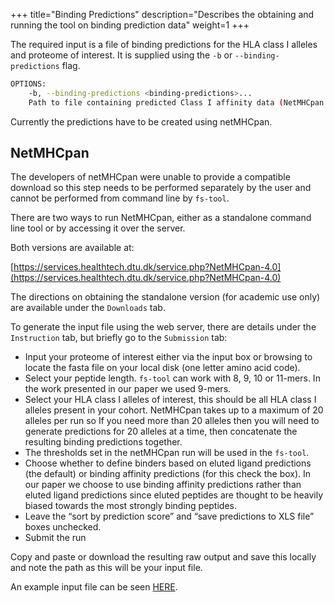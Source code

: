 +++
title="Binding Predictions"
description="Describes the obtaining and running the tool on binding prediction data"
weight=1
+++

The required input is a file of binding predictions for the HLA class I alleles and proteome of interest.
It is supplied using the `-b` or `--binding-predictions` flag.

```sh
OPTIONS:                                                                                                                                      │
    -b, --binding-predictions <binding-predictions>...                                                                                        │
	Path to file containing predicted Class I affinity data (NetMHCpan results) 
```

Currently the predictions have to be created using netMHCpan.

## NetMHCpan

The developers of netMHCpan were unable to provide a compatible download so this step needs to be performed separately by the user
and cannot be performed from command line by `fs-tool`. 

There are two ways to run NetMHCpan, either as a standalone command line tool or by accessing it over the server. 

Both versions are available at:

[https://services.healthtech.dtu.dk/service.php?NetMHCpan-4.0](https://services.healthtech.dtu.dk/service.php?NetMHCpan-4.0)

The directions on obtaining the standalone version (for academic use only) are available under the `Downloads` tab.

To generate the input file using the web server, there are details under the `Instruction` tab, but briefly go to the 
`Submission` tab:

- Input your proteome of interest either via the input box or browsing to locate the fasta file on your local disk (one letter amino acid code).
- Select your peptide length. `fs-tool` can work with 8, 9, 10 or 11-mers. In the work presented in our paper we used 9-mers.
- Select your HLA class I alleles of interest, this should be all HLA class I alleles present in your cohort. 
NetMHCpan takes up to a maximum of 20 alleles per run so If you need more than 20 alleles then you will need to generate predictions for 20 alleles at a time, then concatenate the resulting binding predictions together.
- The thresholds set in the netMHCpan run will be used in the `fs-tool`.
- Choose whether to define binders based on eluted ligand predictions (the default) or binding affinity predictions (for this check the box). 
In our paper we choose to use binding affinity predictions rather than eluted ligand predictions since eluted peptides are thought to be heavily biased towards the most strongly binding peptides.
- Leave the “sort by prediction score” and “save predictions to XLS file” boxes  unchecked.
- Submit the run

Copy and paste or download the resulting raw output and save this locally and note the path as this will be your input file.

An example input file can be seen [HERE](https://raw.githubusercontent.com/bjohnnyd/fs-tool/master/tests/netmhcpan/netmhcpan_wBA.txt).

